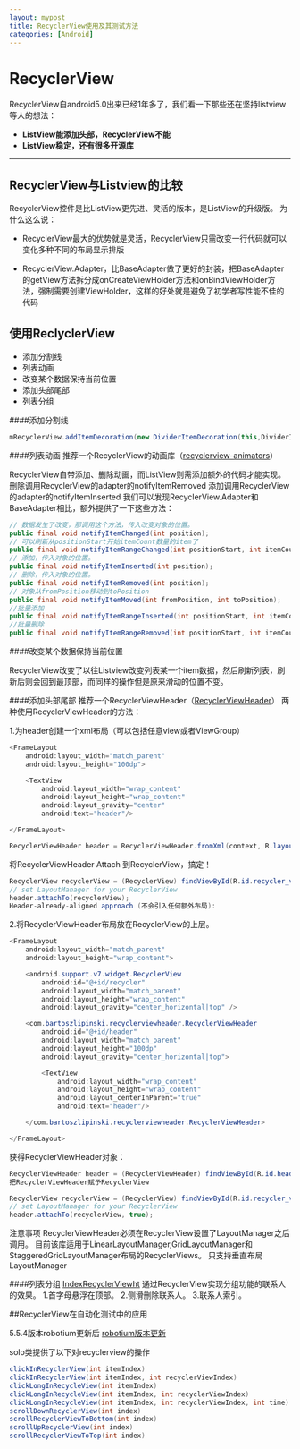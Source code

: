 ```yaml
---
layout: mypost
title: RecyclerView使用及其测试方法
categories: [Android]
---
```

# RecyclerView

RecyclerView自android5.0出来已经1年多了，我们看一下那些还在坚持listview等人的想法：


- **ListView能添加头部，RecyclerView不能**
- **ListView稳定，还有很多开源库**

-------------------

## RecyclerView与Listview的比较
RecyclerView控件是比ListView更先进、灵活的版本，是ListView的升级版。
为什么这么说：

 - RecyclerView最大的优势就是灵活，RecyclerView只需改变一行代码就可以变化多种不同的布局显示排版

 - RecyclerView.Adapter，比BaseAdapter做了更好的封装，把BaseAdapter的getView方法拆分成onCreateViewHolder方法和onBindViewHolder方法，强制需要创建ViewHolder，这样的好处就是避免了初学者写性能不佳的代码
 

## 使用ReclyclerView 

 - 添加分割线
 - 列表动画
 - 改变某个数据保持当前位置
 - 添加头部尾部
 - 列表分组

####添加分割线

```java
mRecyclerView.addItemDecoration(new DividerItemDecoration(this,DividerItemDecoration.VERTICAL_LIST));
```
####列表动画
推荐一个RecyclerView的动画库（[recyclerview-animators](https://github.com/wasabeef/recyclerview-animators)）

RecyclerView自带添加、删除动画，而ListView则需添加额外的代码才能实现。
删除调用RecyclerView的adapter的notifyItemRemoved
添加调用RecyclerView的adapter的notifyItemInserted
我们可以发现RecyclerView.Adapter和BaseAdapter相比，额外提供了一下这些方法：
```java
// 数据发生了改变，那调用这个方法，传入改变对象的位置。
public final void notifyItemChanged(int position);
// 可以刷新从positionStart开始itemCount数量的item了
public final void notifyItemRangeChanged(int positionStart, int itemCount);
// 添加，传入对象的位置。
public final void notifyItemInserted(int position);
// 删除，传入对象的位置。
public final void notifyItemRemoved(int position);
// 对象从fromPosition移动到toPosition 
public final void notifyItemMoved(int fromPosition, int toPosition); 
//批量添加 
public final void notifyItemRangeInserted(int positionStart, int itemCount);
//批量删除
public final void notifyItemRangeRemoved(int positionStart, int itemCount);
```
####改变某个数据保持当前位置

RecyclerView改变了以往Listview改变列表某一个item数据，然后刷新列表，刷新后则会回到最顶部，而同样的操作但是原来滑动的位置不变。

####添加头部尾部
推荐一个RecyclerViewHeader（[RecyclerViewHeader](https://github.com/blipinsk/RecyclerViewHeader)）
两种使用RecyclerViewHeader的方法：

1.为header创建一个xml布局（可以包括任意view或者ViewGroup）
```java
<FrameLayout
    android:layout_width="match_parent"
    android:layout_height="100dp">

    <TextView
        android:layout_width="wrap_content"
        android:layout_height="wrap_content"
        android:layout_gravity="center"
        android:text="header"/>

</FrameLayout>
```
```java
RecyclerViewHeader header = RecyclerViewHeader.fromXml(context, R.layout.header);
```
将RecyclerViewHeader Attach 到RecyclerView，搞定！
```java
RecyclerView recyclerView = (RecyclerView) findViewById(R.id.recycler_view);
// set LayoutManager for your RecyclerView
header.attachTo(recyclerView);
Header-already-aligned approach (不会引入任何额外布局):
```
2.将RecyclerViewHeader布局放在RecyclerView的上层。
```java
<FrameLayout
    android:layout_width="match_parent"
    android:layout_height="wrap_content">

    <android.support.v7.widget.RecyclerView
        android:id="@+id/recycler"
        android:layout_width="match_parent"
        android:layout_height="wrap_content"
        android:layout_gravity="center_horizontal|top" />

    <com.bartoszlipinski.recyclerviewheader.RecyclerViewHeader
        android:id="@+id/header"
        android:layout_width="match_parent"
        android:layout_height="100dp"
        android:layout_gravity="center_horizontal|top">

        <TextView
            android:layout_width="wrap_content"
            android:layout_height="wrap_content"
            android:layout_centerInParent="true"
            android:text="header"/>

    </com.bartoszlipinski.recyclerviewheader.RecyclerViewHeader>

</FrameLayout>
```
获得RecyclerViewHeader对象：
```java
RecyclerViewHeader header = (RecyclerViewHeader) findViewById(R.id.header);
把RecyclerViewHeader赋予RecyclerView

RecyclerView recyclerView = (RecyclerView) findViewById(R.id.recycler_view);
// set LayoutManager for your RecyclerView
header.attachTo(recyclerView, true);
```
注意事项
RecyclerViewHeader必须在RecyclerView设置了LayoutManager之后调用。
目前该库适用于LinearLayoutManager,GridLayoutManager和StaggeredGridLayoutManager布局的RecyclerViews。
只支持垂直布局LayoutManager

####列表分组
[IndexRecyclerViewht](tps://github.com/jiang111/IndexRecyclerView)
通过RecyclerView实现分组功能的联系人的效果。
1.首字母悬浮在顶部。
2.侧滑删除联系人。
3.联系人索引。

##RecyclerView在自动化测试中的应用

5.5.4版本robotium更新后
[robotium版本更新](http://blog.csdn.net/gongke425281007/article/details/51007310)

solo类提供了以下对recyclerview的操作
```java
clickInRecyclerView(int itemIndex) 
clickInRecyclerView(int itemIndex, int recyclerViewIndex) 
clickLongInRecycleView(int itemIndex) 
clickLongInRecycleView(int itemIndex, int recyclerViewIndex) 
clickLongInRecycleView(int itemIndex, int recyclerViewIndex, int time) 
scrollDownRecyclerView(int index) 
scrollRecyclerViewToBottom(int index)
scrollUpRecyclerView(int index)
scrollRecyclerViewToTop(int index)

```